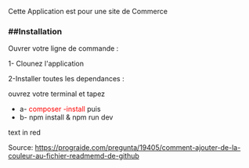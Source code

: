 <p>Cette Application est pour une site de Commerce</p>
<h3>##Installation</h3>
Ouvrer votre ligne de commande :
<p>1- Clounez l'application</p>

<p>2-Installer toutes les dependances :</p>
ouvrez votre terminal et tapez
<ul>
    <li>a- <span style="color :red"> composer -install</span> puis</li>
    <li>b- npm install & npm run dev</li>
</ul>
text in red

Source: https://prograide.com/pregunta/19405/comment-ajouter-de-la-couleur-au-fichier-readmemd-de-github
